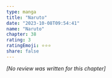 ```yaml
---
type: manga
title: "Naruto"
date: "2023-10-08T09:54:41"
name: "Naruto"
chapter: 38
rating: 3
ratingEmoji: ⭐️⭐️⭐️
share: false
---
```


*[No review was written for this chapter]*
